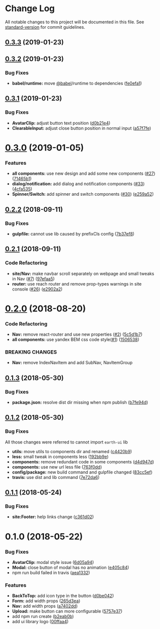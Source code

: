 # Change Log

All notable changes to this project will be documented in this file. See [standard-version](https://github.com/conventional-changelog/standard-version) for commit guidelines.

<a name="0.3.3"></a>
## [0.3.3](https://github.com/G-Explorer/earth-ui/compare/v0.3.2...v0.3.3) (2019-01-23)



<a name="0.3.2"></a>
## [0.3.2](https://github.com/G-Explorer/earth-ui/compare/v0.3.1...v0.3.2) (2019-01-23)


### Bug Fixes

* **babel/runtime:** move [@babel](https://github.com/babel)/runtime to dependencies ([fe0efa1](https://github.com/G-Explorer/earth-ui/commit/fe0efa1))



<a name="0.3.1"></a>
## [0.3.1](https://github.com/G-Explorer/earth-ui/compare/v0.3.0...v0.3.1) (2019-01-23)


### Bug Fixes

* **AvatarClip:** adjust button text position ([d0b21e4](https://github.com/G-Explorer/earth-ui/commit/d0b21e4))
* **ClearableInput:** adjust close button position in normal input ([a57f7fe](https://github.com/G-Explorer/earth-ui/commit/a57f7fe))



<a name="0.3.0"></a>
# [0.3.0](https://github.com/G-Explorer/earth-ui/compare/v0.2.2...v0.3.0) (2019-01-05)


### Features

* **all components:** use new design and add some new components ([#27](https://github.com/G-Explorer/earth-ui/issues/27)) ([71465b1](https://github.com/G-Explorer/earth-ui/commit/71465b1))
* **dialog/notification:** add dialog and notification components ([#33](https://github.com/G-Explorer/earth-ui/issues/33)) ([4cfa535](https://github.com/G-Explorer/earth-ui/commit/4cfa535))
* **Spinner/Switch:** add spinner and switch components ([#30](https://github.com/G-Explorer/earth-ui/issues/30)) ([e259a52](https://github.com/G-Explorer/earth-ui/commit/e259a52))



<a name="0.2.2"></a>
## [0.2.2](https://github.com/G-Explorer/earth-ui/compare/v0.2.1...v0.2.2) (2018-09-11)


### Bug Fixes

* **gulpfile:** cannot use lib caused by prefixCls config ([7b37ef8](https://github.com/G-Explorer/earth-ui/commit/7b37ef8))



<a name="0.2.1"></a>
## [0.2.1](https://github.com/G-Explorer/earth-ui/compare/v0.2.0...v0.2.1) (2018-09-11)


### Code Refactoring

* **site/Nav:** make navbar scroll separately on webpage and small tweaks in Nav ([#7](https://github.com/G-Explorer/earth-ui/pull/7)) ([97efaa5](https://github.com/G-Explorer/earth-ui/commit/97efaa5))
* **router:** use reach router and remove prop-types warnings in site console ([#26](https://github.com/G-Explorer/earth-ui/pull/26)) ([e2902a2](https://github.com/G-Explorer/earth-ui/commit/e2902a2))



<a name="0.2.0"></a>
# [0.2.0](https://github.com/G-Explorer/earth-ui/compare/v0.1.3...v0.2.0) (2018-08-20)


### Code Refactoring

* **Nav:** remove react-router and use new properties ([#2](https://github.com/G-Explorer/earth-ui/issues/2)) ([5c5d1b7](https://github.com/G-Explorer/earth-ui/commit/5c5d1b7))
* **all components:** use yandex BEM css code style([#1](https://github.com/G-Explorer/earth-ui/issues/1)) ([1506538](https://github.com/G-Explorer/earth-ui/commit/1506538))


### BREAKING CHANGES

* **Nav:** remove IndexNavItem and add SubNav, NavItemGroup



<a name="0.1.3"></a>
## [0.1.3](https://github.com/G-Explorer/earth-ui/compare/v0.1.2...v0.1.3) (2018-05-30)


### Bug Fixes

* **package.json:** resolve dist dir missing when npm publish ([b7fe94d](https://github.com/G-Explorer/earth-ui/commit/b7fe94d))



<a name="0.1.2"></a>
## [0.1.2](https://github.com/G-Explorer/earth-ui/compare/v0.1.1...v0.1.2) (2018-05-30)


### Bug Fixes

All those changes were referred to cannot import `earth-ui` lib

* **utils:** move utils to components dir and renamed ([c4420b9](https://github.com/G-Explorer/earth-ui/commit/c4420b9))
* **less:** small tweak in components less ([192bb9e](https://github.com/G-Explorer/earth-ui/commit/192bb9e))
* **components:** remove redundant code in some components ([d4d947d](https://github.com/G-Explorer/earth-ui/commit/d4d947d))
* **components:** use new url less file ([763f0dd](https://github.com/G-Explorer/earth-ui/commit/763f0dd))
* **config/package:** new build command and gulpfile changed ([83cc5ef](https://github.com/G-Explorer/earth-ui/commit/83cc5ef))
* **travis:** use dist and lib command ([7e72da6](https://github.com/G-Explorer/earth-ui/commit/7e72da6))



<a name="0.1.1"></a>
## [0.1.1](https://github.com/G-Explorer/earth-ui/compare/v0.1.0...v0.1.1) (2018-05-24)


### Bug Fixes

* **site:Footer:** help links change ([c361d02](https://github.com/G-Explorer/earth-ui/commit/c361d02))



<a name="0.1.0"></a>
# 0.1.0 (2018-05-22)


### Bug Fixes

* **AvatarClip:** modal style issue ([6d05a94](https://github.com/G-Explorer/earth-ui/commit/6d05a94))
* **Modal:** close button of modal has no animation ([e405c84](https://github.com/G-Explorer/earth-ui/commit/e405c84))
* npm run build failed in travis ([aea1332](https://github.com/G-Explorer/earth-ui/commit/aea1332))


### Features

* **BackToTop:** add icon type in the button ([d0be042](https://github.com/G-Explorer/earth-ui/commit/d0be042))
* **Form:** add width props ([265d3ea](https://github.com/G-Explorer/earth-ui/commit/265d3ea))
* **Nav:** add width props ([a7402dd](https://github.com/G-Explorer/earth-ui/commit/a7402dd))
* **Upload:** make button can more configurable ([5757e37](https://github.com/G-Explorer/earth-ui/commit/5757e37))
* add npm run create ([b2eab0b](https://github.com/G-Explorer/earth-ui/commit/b2eab0b))
* add ui library logo ([00ffaa4](https://github.com/G-Explorer/earth-ui/commit/00ffaa4))
